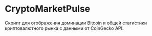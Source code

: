# CryptoMarketPulse
Скрипт для отображения доминации Bitcoin и общей статистики криптовалютного рынка с данными от CoinGecko API.
